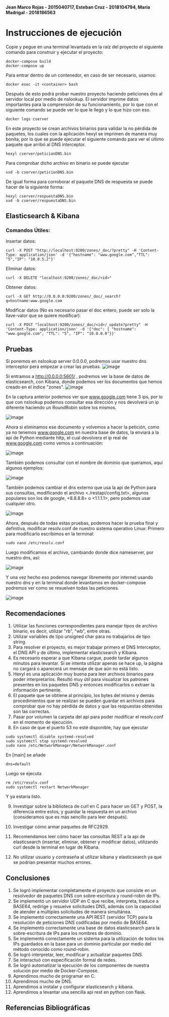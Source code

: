 #### Jean Marco Rojas - 2015040717, Esteban Cruz - 2018104794, María Madrigal - 2018186563

# Instrucciones de ejecución
Copie y pegue en una terminal levantada en la raíz del proyecto el siguiente comando para construir y ejecutar el proyecto:
```
docker-compose build
docker-compose up
```

Para entrar dentro de un contenedor, en caso de ser necesario, usamos:
```
docker exec -it <container> bash
```

Después de esto podrá probar nuestro proyecto haciendo peticiones dns al servidor local por medio de nslookup.
El servidor imprime datos importantes para la comprensión de su funcionamiento, por lo que con el siguiente comando se puede ver lo que le llegó y lo que hizo con eso.
```
docker logs cserver
```
En este proyecto se crean archivos binarios para validar la no pérdida de paquetes, los cuales con la aplicación hexyl se imprimen de manera muy bonita, por lo que se puede ejecutar el siguiente comando para ver el último paquete que arribó al DNS interceptor.
```
hexyl cserver/peticionDNS.bin
```
Para comprobar dicho archivo en binario se puede ejecutar
```
xxd -b cserver/peticionDNS.bin
```
De igual forma para corroborar el paquete DNS de respuesta se puede hacer de la siguiente forma:
```
hexyl cserver/respuestaDNS.bin
xxd -b cserver/respuestaDNS.bin
```

## Elasticsearch & Kibana

### Comandos Útiles:
Insertar datos:
```
curl -X POST "http://localhost:9200/zones/_doc/?pretty" -H 'Content-Type: application/json' -d '{"hostname": "www.google.com","TTL": "5","IP": "10.0.5.2"}'
```

Eliminar datos:
```
curl -X DELETE "localhost:9200/zones/_doc/<id>"
```

Obtener datos: 
```
curl -X GET http://0.0.0.0:9200/zones/_doc/_search?q=hostname:www.google.com
```

Modificar datos (No es necesario pasar el doc entero, puede ser solo la llave-valor que se quiere modificar):
```
curl -X POST "localhost:9200/zones/_doc/<id>/_update?pretty" -H 'Content-Type: application/json' -d '{"doc": { "hostname": "www.google.com", "TTL": "5", "IP": "10.0.0.0"}}'
```

## Pruebas

Si ponemos en nslookup server 0.0.0.0, podremos usar nuestro dns interceptor pera empezar a crear las pruebas.
![image](https://user-images.githubusercontent.com/15478613/171777588-bb6fa653-6788-4197-8689-b1577c5d73aa.png)

Si entramos a http://0.0.0.0:5601/ , podremos ver la base de datos de elasticsearch, con Kibana, donde podemos ver los documentos que hemos creado en el índice "zones".
![image](https://user-images.githubusercontent.com/15478613/171777775-c3dec8b2-482e-47ab-921f-e46e2745e473.png)

En la captura anterior podemos ver que www.google.com tiene 3 ips, por lo que con nslookup podemos consultar esa dirección y nos devolverá un ip diferente haciendo un RoundRobin sobre los mismos.

![image](https://user-images.githubusercontent.com/15478613/171778125-7b54132d-2244-4943-abfd-417158f608e7.png)

Ahora si eliminamos ese documento y volvemos a hacer la petición, como ya no tenemos www.google.com en nuestra base de datos, la enviará a la api de Python mediante http, el cual devolvera el ip real de www.google.com como vemos a continuación:

![image](https://user-images.githubusercontent.com/15478613/171778536-0e100713-c4b2-443c-8bc3-b9149c73d413.png)

También podemos consultar con el nombre de dominio que queramos, aquí algunos ejemplos:

![image](https://user-images.githubusercontent.com/15478613/171779021-103b7389-931c-4d49-b49c-a951e182dc06.png)

También podemos cambiar el dns externo que usa la api de Python para sus consultas, modificando el archivo <./restapi/config.txt>, algunos populares son los de google, <8.8.8.8> o <1.1.1.1>, pero podemos usar cualquier otro.

![image](https://user-images.githubusercontent.com/15478613/171779358-9dade826-dbe8-417c-b9b3-0e2ff7b5e72c.png)

Ahora, después de todas estas pruebas, podemos hacer la prueba final y definitiva, modificar resolv.conf de nuestro sistema operativo Linux:
Primero para modificarlo escribimos en la terminal:
```
sudo nano /etc/resolv.conf
```

Luego modificamos el archivo, cambiando donde dice nameserver, por nuestro dns, así:

![image](https://user-images.githubusercontent.com/15478613/171779956-81066bb5-a149-47de-a005-313b81726dce.png)

Y una vez hecho eso podemos navegar libremente por internet usando nuestro dns y en la terminal donde levantamos en docker-compose podremos ver como se resuelven todas las peticiones.

![image](https://user-images.githubusercontent.com/15478613/171780259-c68dd941-4708-4a8c-bc69-6c36c027b365.png)


## Recomendaciones
1. Utilizar las funciones correspondientes para manejar tipos de archivo binario, es decir, utilizar "rb", "wb", entre otras.
2. Utilizar variables de tipo unsigned char para no trabajarlos de tipo string.
3. Para resolver el proyecto, es mejor trabajar primero el DNS Interceptor, el DNS API y de último, implementar elasticsearch y Kibana.
4. Es necesario esperar a que Kibana cargue, puede tardar algunos minutos para levantar. Si se intenta utilizar apenas se hace up, la página no cargará o aparecerá un mensaje de que aún no está listo.
5. Hexyl es una aplicación muy buena para leer archivos binarios para poder interpretarlos. Resultó muy útil para visualizar los patrones presentes en los paquetes DNS y entonces modificarlos o extraer la información pertinente.
6. El paquete que se obtiene al principio, los bytes del mismo y demás procedimientos que se realizan se pueden guardar en archivos para comprobar que no hay pérdida de datos y que las respuestas obtenidas son las correctas.
7. Pasar por volumen la carpeta del api para poder modificar el resolv.conf en el momento de ejecución.
8. En caso de que el puerto 53 no esté disponible, hay que ejecutar
```
sudo systemctl disable systemd-resolved
sudo systemctl stop systemd-resolved
sudo nano /etc/NetworkManager/NetworkManager.conf
```
En [main] se añade 
```
dns=default
```
Luego se ejecuta
```
rm /etc/resolv.conf
sudo systemctl restart NetworkManager
```
Y ya estaría listo.

9. Investigar sobre la biblioteca de curl en C para hacer un GET y POST, la diferencia entre estos, y guardar la respuesta en un archivo (consideramos que es más sencillo para leer después).
10. Investigar cómo armar paquetes de RFC2929.
11. Recomendamos leer cómo hacer las consultas REST a la api de elasticsearch (insertar, eliminar, obtener y modificar datos), utilizando curl desde la terminal en lugar de Kibana.

12. No utilizar usuario y contraseña al utilizar kibana y elasticsearch ya que se podrían presentar muchos errores.

## Conclusiones
1. Se logró implementar completamente el proyecto que consiste en un resolvedor de paquetes DNS con sobre-escritura y round-robin de IPs.
2. Se implementó un servidor UDP en C que recibe, interpreta, traduce a BASE64, redirige y resuelve solicitudes DNS, además con la capacidad de atender a múltiples solicitudes de manera simultánea.
3. Se implementó correctamente una API REST (servidor TCP) para la resolución de peticiones DNS codificadas por medio de BASE64.
4. Se implementó correctamente una base de datos elasticsearch para la sobre-escritura de IPs para los nombres de dominio.
5. Se implementó correctamente un sistema para la utilización de todos los IPs guardados en la base para un dominio particular por medio del método conocido como round-robin.
6. Se logró interpretar, leer, modificar y actualizar paquetes DNS.
7. Se interactuó con especificación formal de redes.
8. Se logró automatizar la ejecución de los componentes de nuestra solución por medio de Docker-Compose.
9. Aprendimos mucho de programar en C.
10. Aprendimos mucho de DNS.
11. Aprendimos a instalar y configurar elasticsearch y kibana.
12. Aprendimos a levantar una sencilla api rest en python con flask.
## Referencias Bibliográficas
